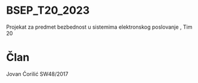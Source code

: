 # BSEP_T20_2023
Projekat za predmet bezbednost u sistemima elektronskog poslovanje , Tim 20

# Član
Jovan Ćorilić SW48/2017
